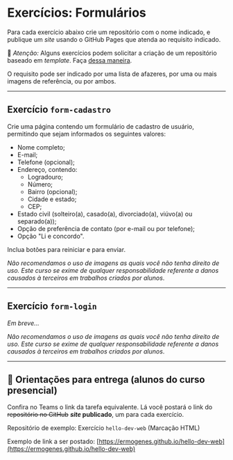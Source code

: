 # Exercícios: Formulários

Para cada exercício abaixo crie um repositório com o nome indicado, e publique um _site_ usando o GitHub Pages que atenda ao requisito indicado.

👀 _Atenção:_ Alguns exercícios podem solicitar a criação de um repositório baseado em _template_. Faça [dessa maneira](../content/github-template.md).

O requisito pode ser indicado por uma lista de afazeres, por uma ou mais imagens de referência, ou por ambos.

---

## Exercício `form-cadastro`

Crie uma página contendo um formulário de cadastro de usuário, permitindo que sejam informados os seguintes valores:

- Nome completo;
- E-mail;
- Telefone (opcional);
- Endereço, contendo:
  - Logradouro;
  - Número;
  - Bairro (opcional);
  - Cidade e estado;
  - CEP;
- Estado civil (solteiro(a), casado(a), divorciado(a), viúvo(a) ou separado(a));
- Opção de preferência de contato (por e-mail ou por telefone);
- Opção "Li e concordo".

Inclua botões para reiniciar e para enviar.

_Não recomendamos o uso de imagens as quais você não tenha direito de uso. Este curso se exime de qualquer responsabilidade referente a danos causados à terceiros em trabalhos criados por alunos_.

---

## Exercício `form-login`

_Em breve..._

_Não recomendamos o uso de imagens as quais você não tenha direito de uso. Este curso se exime de qualquer responsabilidade referente a danos causados à terceiros em trabalhos criados por alunos_.

---

## 🏁 Orientações para entrega (alunos do curso presencial)
Confira no Teams o link da tarefa equivalente. Lá você postará o link do ~~repositório no GitHub~~ **_site_ publicado**, um para cada exercício.

Repositório de exemplo: Exercício `hello-dev-web` (Marcação HTML)

Exemplo de link a ser postado: [https://ermogenes.github.io/hello-dev-web](https://ermogenes.github.io/hello-dev-web)